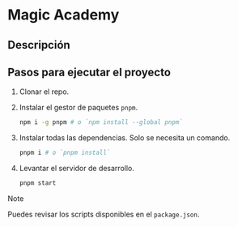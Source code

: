 # Magic Academy

## Descripción

## Pasos para ejecutar el proyecto
1. Clonar el repo.
2. Instalar el gestor de paquetes `pnpm`.
   
    ```bash
    npm i -g pnpm # o `npm install --global pnpm`
    ```

3. Instalar todas las dependencias. Solo se necesita un comando.
    ```bash
    pnpm i # o `pnpm install`
    ```

4. Levantar el servidor de desarrollo.
   
    ```bash
    pnpm start
    ```

> [!NOTE]
> Puedes revisar los scripts disponibles en el `package.json`.
